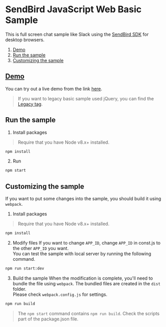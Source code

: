 # SendBird JavaScript Web Basic Sample
This is full screen chat sample like Slack using the [SendBird SDK](https://github.com/sendbird/SendBird-SDK-JavaScript) for desktop browsers.

1. [Demo](#demo)
1. [Run the sample](#run-the-sample)
1. [Customizing the sample](#customizing-the-sample)

## [Demo](https://sample.sendbird.com/basic)
You can try out a live demo from the link [here](https://sample.sendbird.com/basic).

> If you want to legacy basic sample used jQuery, you can find the [Legacy tag](https://github.com/sendbird/SendBird-JavaScript/tree/Legacy(WebBasic)). 


## Run the sample
1. Install packages

> Require that you have Node v8.x+ installed. 

```bash
npm install
```

2. Run

```bash
npm start
```

## Customizing the sample
If you want to put some changes into the sample, you should build it using `webpack`.  

1. Install packages

> Require that you have Node v8.x+ installed. 

```bash
npm install
``` 

2. Modify files
If you want to change `APP_ID`, change `APP_ID` in const.js to the other `APP_ID` you want.  
You can test the sample with local server by running the following command.  

```bash
npm run start:dev
``` 

3. Build the sample
When the modification is complete, you'll need to bundle the file using `webpack`. The bundled files are created in the `dist` folder.  
Please check `webpack.config.js` for settings.    

```bash
npm run build
```

> The `npm start` command contains `npm run build`. Check the scripts part of the package.json file.
